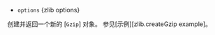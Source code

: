 <!-- YAML
added: v0.5.8
-->

* `options` {zlib options}

创建并返回一个新的 [`Gzip`] 对象。
参见[示例][zlib.createGzip example]。

